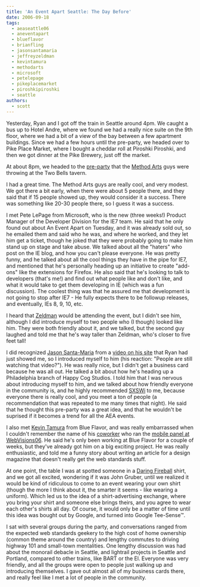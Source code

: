 ```yaml
---
title: 'An Event Apart Seattle: The Day Before'
date: 2006-09-18
tags:
  - aeaseattle06
  - aneventapart
  - blueflavor
  - brianfling
  - jasonsantamaria
  - jeffreyzeldman
  - kevintamura
  - methodarts
  - microsoft
  - petelepage
  - pikeplacemarket
  - piroshkipiroshki
  - seattle
authors:
  - scott
---
```


Yesterday, Ryan and I got off the train in Seattle around 4pm. We caught a bus up to Hotel Andre, where we found we had a really nice suite on the 9th floor, where we had a bit of a view of the bay between a few apartment buildings. Since we had a few hours until the pre-party, we headed over to Pike Place Market, where I bought a cheddar roll at Piroshki Piroshki, and then we got dinner at the Pike Brewery, just off the market.

At about 8pm, we headed to the [pre-party](http://methodarts.com/invite2/) that the [Method Arts](http://methodarts.com/) guys were throwing at the Two Bells tavern.

I had a great time. The Method Arts guys are really cool, and very modest. We got there a bit early, when there were about 5 people there, and they said that if 15 people showed up, they would consider it a success. There was something like 20-30 people there, so I guess it was a success.

I met Pete LePage from Microsoft, who is the new (three weeks!) Product Manager of the Developer Division for the IE7 team. He said that he only found out about An Event Apart on Tuesday, and it was already sold out, so he emailed them and said who he was, and where he worked, and they let him get a ticket, though he joked that they were probably going to make him stand up on stage and take abuse. We talked about all the "haters" who post on the IE blog, and how you can't please everyone. He was pretty funny, and he talked about all the cool things they have in the pipe for IE7, and mentioned that he's personally heading up an initiative to create "add-ons" like the extensions for Firefox. He also said that he's looking to talk to developers (that's me!) and find out what people like and don't like, and what it would take to get them developing in IE (which was a fun discussion). The coolest thing was that he assured me that development is not going to stop after IE7 - He fully expects there to be followup releases, and eventually, IEs 8, 9, 10, etc.

I heard that [Zeldman](http://zeldman.com/) would be attending the event, but I didn't see him, although I did introduce myself to two people who (I though) looked like him. They were both friendly about it, and we talked, but the second guy laughed and told me that he's way taller than Zeldman, who's closer to five feet tall!

I did recognized [Jason Santa-Maria](http://www.jasonsantamaria.com/) from a [video on his site](http://www.jasonsantamaria.com/archive/2004/03/26/lunch_break.php) that Ryan had just showed me, so I introduced myself to him (his reaction: "People are still watching that video?"). He was really nice, but I didn't get a business card because he was all out. He talked a bit about how he's heading up a Philadelphia branch of Happy Cog Studios. I told him that I was nervous about introducing myself to him, and we talked about how friendly everyone in the community is, and he highly recommended [SXSWi](http://sxsw.com/interactive/) to me, because everyone there is really cool, and you meet a ton of people (a recommendation that was repeated to me many times that night). He said that he thought this pre-party was a great idea, and that he wouldn't be suprised if it becomes a trend for all the AEA events.

I also met [Kevin Tamura](http://blueflavor.com/about/bios.php#kevin) from Blue Flavor, and was really embarrassed when I couldn't remember the name of his [coworker](http://blueflavor.com/about/bios.php#brian) who ran the [mobile panel at WebVisions06](http://www.webvisionsevent.com/schedule/detail/?evtloc=mobile_web). He said he's only been working at Blue Flavor for a couple of weeks, but they've already got him on a big exciting project. He was really enthusiastic, and told me a funny story about writing an article for a design magazine that doesn't really get the web standards stuff.

At one point, the table I was at spotted someone in a [Daring Fireball](http://daringfireball.net/) shirt, and we got all excited, wondering if it was John Gruber, until we realized it would be kind of ridiculous to come to an event wearing your own shirt (though the more I think about it, the smarter it seems - like wearing a uniform). Which led us to the idea of a shirt-advertising exchange, where you bring your shirt and someone else brings theirs, and you agree to wear each other's shirts all day. Of course, it would only be a matter of time until this idea was bought out by Google, and turned into Google Tee-Sense™.

I sat with several groups during the party, and conversations ranged from the expected web standards geekery to the high cost of home ownership (common theme around the country) and lengthy commutes to driving highway 101 and small-town mentalities. One lengthy discussion was had about the monorail debacle in Seattle, and lightrail projects in Seattle and Portland, compared to other trains, like BART or the El. Everyone was very friendly, and all the groups were open to people just walking up and introducing themselves. I gave out almost all of my business cards there, and really feel like I met a lot of people in the community.
